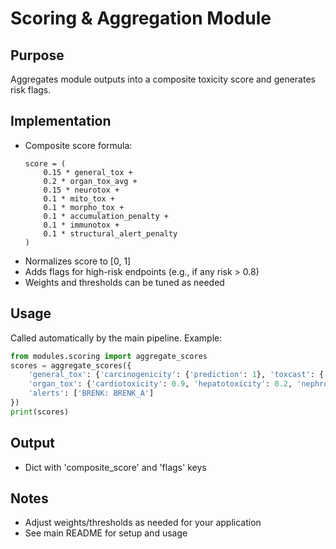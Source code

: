 # Scoring & Aggregation Module

## Purpose

Aggregates module outputs into a composite toxicity score and generates risk flags.

## Implementation

- Composite score formula:
  ```
  score = (
      0.15 * general_tox +
      0.2 * organ_tox_avg +
      0.15 * neurotox +
      0.1 * mito_tox +
      0.1 * morpho_tox +
      0.1 * accumulation_penalty +
      0.1 * immunotox +
      0.1 * structural_alert_penalty
  )
  ```
- Normalizes score to [0, 1]
- Adds flags for high-risk endpoints (e.g., if any risk > 0.8)
- Weights and thresholds can be tuned as needed

## Usage

Called automatically by the main pipeline. Example:

```python
from modules.scoring import aggregate_scores
scores = aggregate_scores({
    'general_tox': {'carcinogenicity': {'prediction': 1}, 'toxcast': {'prediction': 0}},
    'organ_tox': {'cardiotoxicity': 0.9, 'hepatotoxicity': 0.2, 'nephrotoxicity': 0.1},
    'alerts': ['BRENK: BRENK_A']
})
print(scores)
```

## Output

- Dict with 'composite_score' and 'flags' keys

## Notes

- Adjust weights/thresholds as needed for your application
- See main README for setup and usage

